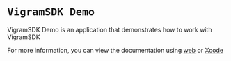 # ``VigramSDK Demo``

VigramSDK Demo is an application that demonstrates how to work with VigramSDK

For more information, you can view the documentation using [web](https://vigram-gmbh.github.io/SDK_iOS_viDoc_Distribution/documentation/vigramsdk/)  or [Xcode](https://github.com/vigram-gmbh/SDK_iOS_viDoc_Distribution/tree/docs/VigramSDK.doccarchive)